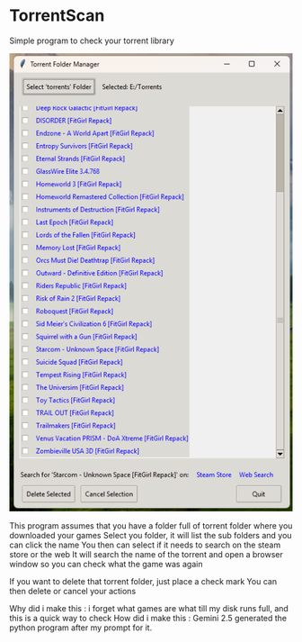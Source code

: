 # TorrentScan
Simple program to check your torrent library

![Program UI](torrentscan.png)

This program assumes that you have a folder full of torrent folder where you downloaded your games
Select you folder, it will list the sub folders and you can click the name
You then can select if it needs to search on the steam store or the web
It will search the name of the torrent and open a browser window so you can check what the game was again

If you want to delete that torrent folder, just place a check mark
You can then delete or cancel your actions

Why did i make this : i forget what games are what till my disk runs full, and this is a quick way to check
How did i make this : Gemini 2.5 generated the python program after my prompt for it.


